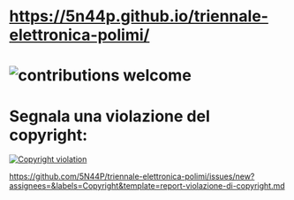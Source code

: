 https://5n44p.github.io/triennale-elettronica-polimi/
=============

![contributions welcome](https://img.shields.io/badge/contributions-welcome-brightgreen.svg?style=flat)
=============

# Segnala una violazione del copyright:
[![Copyright violation](https://img.shields.io/badge/copyright-violation-red?style=flat)](https://github.com/5N44P/triennale-elettronica-polimi/issues/new?assignees=&labels=Copyright&template=report-violazione-di-copyright.md)

https://github.com/5N44P/triennale-elettronica-polimi/issues/new?assignees=&labels=Copyright&template=report-violazione-di-copyright.md
